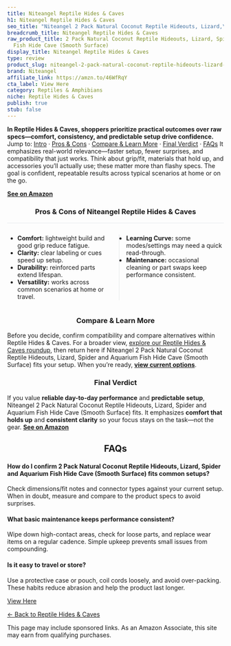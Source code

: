 ```yaml
---
title: Niteangel Reptile Hides & Caves
h1: Niteangel Reptile Hides & Caves
seo_title: "Niteangel 2 Pack Natural Coconut Reptile Hideouts, Lizard,\u2026"
breadcrumb_title: Niteangel Reptile Hides & Caves
raw_product_title: 2 Pack Natural Coconut Reptile Hideouts, Lizard, Spider and Aquarium
  Fish Hide Cave (Smooth Surface)
display_title: Niteangel Reptile Hides & Caves
type: review
product_slug: niteangel-2-pack-natural-coconut-reptile-hideouts-lizard-spider-and-aqu-92fc1393
brand: Niteangel
affiliate_link: https://amzn.to/46WfRqY
cta_label: View Here
category: Reptiles & Amphibians
niche: Reptile Hides & Caves
publish: true
stub: false
---
```


<div id="intro" class="full-width"><p><strong>In Reptile Hides & Caves, shoppers prioritize practical outcomes over raw specs&mdash;comfort, consistency, and predictable setup drive confidence.</strong> Jump to: <a href="#intro">Intro</a> · <a href="#pros-cons">Pros &amp; Cons</a> · <a href="#compare-more">Compare &amp; Learn More</a> · <a href="#verdict">Final Verdict</a> · <a href="#faqs">FAQs</a> It emphasizes real-world relevance&mdash;faster setup, fewer surprises, and compatibility that just works. Think about grip/fit, materials that hold up, and accessories you’ll actually use; these matter more than flashy specs. The goal is confident, repeatable results across typical scenarios at home or on the go.</p><p><a href="https://amzn.to/46WfRqY" rel="nofollow sponsored noopener" target="_blank"><strong>See on Amazon</strong></a></p></div>
<h3 id="pros-cons" style="text-align:center;">Pros &amp; Cons of Niteangel Reptile Hides & Caves</h3>
<div class="pc-grid" style="display:grid;grid-template-columns:1fr 1fr;gap:16px;border-top:1px solid #e5e7eb;padding-top:12px;">
  <ul>
    <li><strong>Comfort:</strong> lightweight build and good grip reduce fatigue.</li>
    <li><strong>Clarity:</strong> clear labeling or cues speed up setup.</li>
    <li><strong>Durability:</strong> reinforced parts extend lifespan.</li>
    <li><strong>Versatility:</strong> works across common scenarios at home or travel.</li>
  </ul>
  <ul style="border-left:1px solid #e5e7eb;padding-left:16px;">
    <li><strong>Learning Curve:</strong> some modes/settings may need a quick read-through.</li>
    <li><strong>Maintenance:</strong> occasional cleaning or part swaps keep performance consistent.</li>
  </ul>
</div>


<h3 id="compare-more" style="text-align:center;">Compare &amp; Learn More</h3>
<p>Before you decide, confirm compatibility and compare alternatives within Reptile Hides & Caves. For a broader view, <a href="#">explore our Reptile Hides & Caves roundup</a>, then return here if Niteangel 2 Pack Natural Coconut Reptile Hideouts, Lizard, Spider and Aquarium Fish Hide Cave (Smooth Surface) fits your setup. When you’re ready, <a href="https://amzn.to/46WfRqY" rel="nofollow sponsored noopener" target="_blank"><strong>view current options</strong></a>.</p>

<h3 id="verdict" style="text-align:center;">Final Verdict</h3>
<p>If you value <strong>reliable day-to-day performance</strong> and <strong>predictable setup</strong>, Niteangel 2 Pack Natural Coconut Reptile Hideouts, Lizard, Spider and Aquarium Fish Hide Cave (Smooth Surface) fits. It emphasizes <strong>comfort that holds up</strong> and <strong>consistent clarity</strong> so your focus stays on the task&mdash;not the gear. <a href="https://amzn.to/46WfRqY" rel="nofollow sponsored noopener" target="_blank"><strong>See on Amazon</strong></a></p>

<h2 id="faqs" style="text-align:center;">FAQs</h2>
<h4><strong>How do I confirm 2 Pack Natural Coconut Reptile Hideouts, Lizard, Spider and Aquarium Fish Hide Cave (Smooth Surface) fits common setups?</strong></h4>
<p>Check dimensions/fit notes and connector types against your current setup. When in doubt, measure and compare to the product specs to avoid surprises.</p>
<h4><strong>What basic maintenance keeps performance consistent?</strong></h4>
<p>Wipe down high-contact areas, check for loose parts, and replace wear items on a regular cadence. Simple upkeep prevents small issues from compounding.</p>
<h4><strong>Is it easy to travel or store?</strong></h4>
<p>Use a protective case or pouch, coil cords loosely, and avoid over-packing. These habits reduce abrasion and help the product last longer.</p>

<p><a class="btn" href="https://amzn.to/46WfRqY" target="_blank" rel="nofollow sponsored noopener">View Here</a></p>
<p><a href="/roundups/reptiles-amphibians/reptile-hides-caves/">← Back to Reptile Hides & Caves</a></p>
<aside class="disclosure">This page may include sponsored links. As an Amazon Associate, this site may earn from qualifying purchases.</aside>
